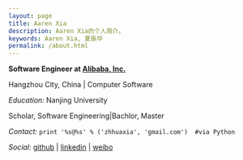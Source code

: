```yaml
---
layout: page
title: Aaren Xia
description: Aaren Xia的个人简介。
keywords: Aaren Xia, 夏振华
permalink: /about.html
---
```


**Software Engineer at [Alibaba, Inc.](http://www.zhifubao.com)**

Hangzhou City, China | Computer Software
  
*Education:* Nanjing University

Scholar, Software Engineering|Bachlor, Master

*Contact:* `print '%s@%s' % ('zhhuaxia', 'gmail.com')  #via Python`

*Social:*  [github](http://github.com/assertion) | [linkedin](http://www.linkedin.com/in/) | [weibo](http://weibo.com/zhenhuaxia) 
    

